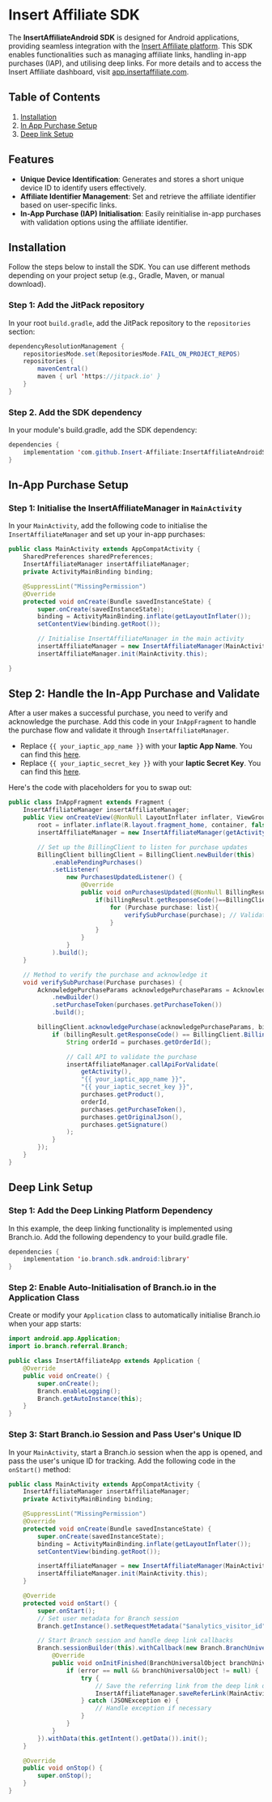 # Insert Affiliate SDK

The **InsertAffiliateAndroid SDK** is designed for Android applications, providing seamless integration with the [Insert Affiliate platform](https://insertaffiliate.com). This SDK enables functionalities such as managing affiliate links, handling in-app purchases (IAP), and utilising deep links. For more details and to access the Insert Affiliate dashboard, visit [app.insertaffiliate.com](https://app.insertaffiliate.com).

## Table of Contents

1. [Installation](#installation)
2. [In App Purchase Setup](#in-app-purchase-setup)
3. [Deep link Setup](#deep-link-setup)
   
## Features

- **Unique Device Identification**: Generates and stores a short unique device ID to identify users effectively.
- **Affiliate Identifier Management**: Set and retrieve the affiliate identifier based on user-specific links.
- **In-App Purchase (IAP) Initialisation**: Easily reinitialise in-app purchases with validation options using the affiliate identifier.

## Installation

Follow the steps below to install the SDK. You can use different methods depending on your project setup (e.g., Gradle, Maven, or manual download).

### Step 1: Add the JitPack repository

In your root `build.gradle`, add the JitPack repository to the `repositories` section:

```java
dependencyResolutionManagement {
    repositoriesMode.set(RepositoriesMode.FAIL_ON_PROJECT_REPOS)
    repositories {
        mavenCentral()
        maven { url 'https://jitpack.io' }
    }
}
```

### Step 2. Add the SDK dependency

In your module's build.gradle, add the SDK dependency:

```java
dependencies {
    implementation 'com.github.Insert-Affiliate:InsertAffiliateAndroidSDK:v1.0.1'
}
```

## In-App Purchase Setup
### Step 1: Initialise the InsertAffiliateManager in `MainActivity`

In your `MainActivity`, add the following code to initialise the `InsertAffiliateManager` and set up your in-app purchases:

```java
public class MainActivity extends AppCompatActivity {
    SharedPreferences sharedPreferences;
    InsertAffiliateManager insertAffiliateManager;
    private ActivityMainBinding binding;

    @SuppressLint("MissingPermission")
    @Override
    protected void onCreate(Bundle savedInstanceState) {
        super.onCreate(savedInstanceState);
        binding = ActivityMainBinding.inflate(getLayoutInflater());
        setContentView(binding.getRoot());

        // Initialise InsertAffiliateManager in the main activity
        insertAffiliateManager = new InsertAffiliateManager(MainActivity.this);
        insertAffiliateManager.init(MainActivity.this);

}
```

## Step 2: Handle the In-App Purchase and Validate

After a user makes a successful purchase, you need to verify and acknowledge the purchase. Add this code in your `InAppFragment` to handle the purchase flow and validate it through `InsertAffiliateManager`.

- Replace `{{ your_iaptic_app_name }}` with your **Iaptic App Name**. You can find this [here](https://www.iaptic.com/account).
- Replace `{{ your_iaptic_secret_key }}` with your **Iaptic Secret Key**. You can find this [here](https://www.iaptic.com/settings).

Here's the code with placeholders for you to swap out:

```java
public class InAppFragment extends Fragment {
    InsertAffiliateManager insertAffiliateManager;
    public View onCreateView(@NonNull LayoutInflater inflater, ViewGroup container, Bundle savedInstanceState) {
        root = inflater.inflate(R.layout.fragment_home, container, false);
        insertAffiliateManager = new InsertAffiliateManager(getActivity());

        // Set up the BillingClient to listen for purchase updates
        BillingClient billingClient = BillingClient.newBuilder(this)
            .enablePendingPurchases()
            .setListener(
                new PurchasesUpdatedListener() {
                    @Override
                    public void onPurchasesUpdated(@NonNull BillingResult billingResult, @Nullable List<Purchase> list) {
                        if(billingResult.getResponseCode()==BillingClient.BillingResponseCode.OK && list !=null) {
                            for (Purchase purchase: list){
                                verifySubPurchase(purchase); // Validate the purchase
                            }
                        }
                    }
                }
            ).build();
    }

    // Method to verify the purchase and acknowledge it
    void verifySubPurchase(Purchase purchases) {
        AcknowledgePurchaseParams acknowledgePurchaseParams = AcknowledgePurchaseParams
            .newBuilder()
            .setPurchaseToken(purchases.getPurchaseToken())
            .build();

        billingClient.acknowledgePurchase(acknowledgePurchaseParams, billingResult -> {
            if (billingResult.getResponseCode() == BillingClient.BillingResponseCode.OK) {
                String orderId = purchases.getOrderId();

                // Call API to validate the purchase
                insertAffiliateManager.callApiForValidate(
                    getActivity(),
                    "{{ your_iaptic_app_name }}",
                    "{{ your_iaptic_secret_key }}",
                    purchases.getProduct(),
                    orderId,
                    purchases.getPurchaseToken(),
                    purchases.getOriginalJson(),
                    purchases.getSignature()
                );
            }
        });
    }
}
```

## Deep Link Setup

### Step 1: Add the Deep Linking Platform Dependency

In this example, the deep linking functionality is implemented using Branch.io. Add the following dependency to your build.gradle file.

```java
dependencies {
    implementation 'io.branch.sdk.android:library'
}
```

### Step 2: Enable Auto-Initialisation of Branch.io in the Application Class

Create or modify your `Application` class to automatically initialise Branch.io when your app starts:

```java
import android.app.Application;
import io.branch.referral.Branch;

public class InsertAffiliateApp extends Application {
    @Override
    public void onCreate() {
        super.onCreate();
        Branch.enableLogging();
        Branch.getAutoInstance(this);
    }
}
```

### Step 3: Start Branch.io Session and Pass User's Unique ID

In your `MainActivity`, start a Branch.io session when the app is opened, and pass the user's unique ID for tracking. Add the following code in the `onStart()` method:

```java
public class MainActivity extends AppCompatActivity {
    InsertAffiliateManager insertAffiliateManager;
    private ActivityMainBinding binding;

    @SuppressLint("MissingPermission")
    @Override
    protected void onCreate(Bundle savedInstanceState) {
        super.onCreate(savedInstanceState);
        binding = ActivityMainBinding.inflate(getLayoutInflater());
        setContentView(binding.getRoot());

        insertAffiliateManager = new InsertAffiliateManager(MainActivity.this);
        insertAffiliateManager.init(MainActivity.this);
    }

    @Override
    protected void onStart() {
        super.onStart();
        // Set user metadata for Branch session
        Branch.getInstance().setRequestMetadata("$analytics_visitor_id", InsertAffiliateManager.getUniqueId(MainActivity.this));

        // Start Branch session and handle deep link callbacks
        Branch.sessionBuilder(this).withCallback(new Branch.BranchUniversalReferralInitListener() {
            @Override
            public void onInitFinished(BranchUniversalObject branchUniversalObject, LinkProperties linkProperties, BranchError error) {
                if (error == null && branchUniversalObject != null) {
                    try {
                        // Save the referring link from the deep link data
                        InsertAffiliateManager.saveReferLink(MainActivity.this, "" + branchUniversalObject.getContentMetadata().convertToJson().get("~referring_link"));
                    } catch (JSONException e) {
                        // Handle exception if necessary
                    }
                }
            }
        }).withData(this.getIntent().getData()).init();
    }

    @Override
    public void onStop() {
        super.onStop();
    }
}
```
